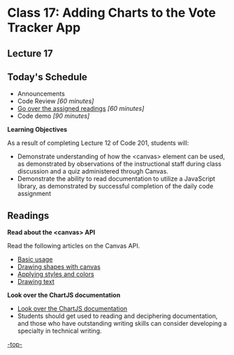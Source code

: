 # Class 17: Adding Charts to the Vote Tracker App

<a id="top"></a>
## Lecture 17

## Today's Schedule
- Announcements
- Code Review *[60 minutes]*
- [Go over the assigned readings](#readings) *[60 minutes]*
- Code demo *[90 minutes]*

**Learning Objectives**

As a result of completing Lecture 12 of Code 201, students will:
- Demonstrate understanding of how the \<canvas> element can be used, as demonstrated by observations of the instructional staff during class discussion and a quiz administered through Canvas.
- Demonstrate the ability to read documentation to utilize a JavaScript library, as demonstrated by successful completion of the daily code assignment

<a id="readings"></a>

## Readings

**Read about the \<canvas\> API**

Read the following articles on the Canvas API.

- [Basic usage](https://developer.mozilla.org/en-US/docs/Web/API/Canvas_API/Tutorial/Basic_usage)
- [Drawing shapes with canvas](https://developer.mozilla.org/en-US/docs/Web/API/Canvas_API/Tutorial/Drawing_shapes)
- [Applying styles and colors](https://developer.mozilla.org/en-US/docs/Web/API/Canvas_API/Tutorial/Applying_styles_and_colors)
- [Drawing text](https://developer.mozilla.org/en-US/docs/Web/API/Canvas_API/Tutorial/Drawing_text)

**Look over the ChartJS documentation**

- [Look over the ChartJS documentation](http://www.chartjs.org/docs/)
- Students should get used to reading and deciphering documentation, and those who have outstanding writing skills can consider developing a specialty in technical writing.

[-top-](#top)
